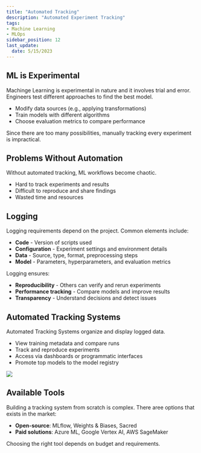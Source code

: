 ```yaml
---
title: "Automated Tracking"
description: "Automated Experiment Tracking"
tags: 
- Machine Learning
- MLOps
sidebar_position: 12
last_update:
  date: 5/15/2023
---
```




## ML is Experimental  

Machinge Learning  is experimental in nature and it involves trial and error. Engineers test different approaches to find the best model.  

- Modify data sources (e.g., applying transformations)  
- Train models with different algorithms  
- Choose evaluation metrics to compare performance  

Since there are too many possibilities, manually tracking every experiment is impractical.  

## Problems Without Automation  

Without automated tracking, ML workflows become chaotic.  

- Hard to track experiments and results  
- Difficult to reproduce and share findings  
- Wasted time and resources  

## Logging  

Logging requirements depend on the project. Common elements include:  

- **Code** - Version of scripts used  
- **Configuration** - Experiment settings and environment details  
- **Data** - Source, type, format, preprocessing steps  
- **Model** - Parameters, hyperparameters, and evaluation metrics  

Logging ensures:  

- **Reproducibility** - Others can verify and rerun experiments  
- **Performance tracking** - Compare models and improve results  
- **Transparency** - Understand decisions and detect issues  

## Automated Tracking Systems  

Automated Tracking Systems organize and display logged data.  

- View training metadata and compare runs  
- Track and reproduce experiments  
- Access via dashboards or programmatic interfaces  
- Promote top models to the model registry  

<div class="img-center"> 

![](/img/docs/Screenshot-2025-03-20-151829.png)

</div>


## Available Tools  

Building a tracking system from scratch is complex. There aree options that exists in the market:  

- **Open-source**: MLflow, Weights & Biases, Sacred  
- **Paid solutions**: Azure ML, Google Vertex AI, AWS SageMaker  

Choosing the right tool depends on budget and requirements.